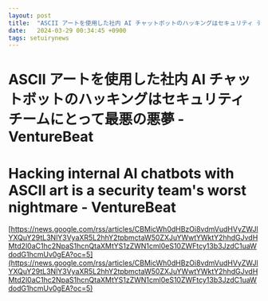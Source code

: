 ```yaml
---
layout: post
title:  "ASCII アートを使用した社内 AI チャットボットのハッキングはセキュリティ チームにとって最悪の悪夢 - VentureBeat"
date:   2024-03-29 00:34:45 +0900
tags: setuirynews 
---
```


# ASCII アートを使用した社内 AI チャットボットのハッキングはセキュリティ チームにとって最悪の悪夢 - VentureBeat



# Hacking internal AI chatbots with ASCII art is a security team's worst nightmare - VentureBeat

[https://news.google.com/rss/articles/CBMicWh0dHBzOi8vdmVudHVyZWJlYXQuY29tL3NlY3VyaXR5L2hhY2tpbmctaW50ZXJuYWwtYWktY2hhdGJvdHMtd2l0aC1hc2NpaS1hcnQtaXMtYS1zZWN1cml0eS10ZWFtcy13b3JzdC1uaWdodG1hcmUv0gEA?oc=5](https://news.google.com/rss/articles/CBMicWh0dHBzOi8vdmVudHVyZWJlYXQuY29tL3NlY3VyaXR5L2hhY2tpbmctaW50ZXJuYWwtYWktY2hhdGJvdHMtd2l0aC1hc2NpaS1hcnQtaXMtYS1zZWN1cml0eS10ZWFtcy13b3JzdC1uaWdodG1hcmUv0gEA?oc=5)

